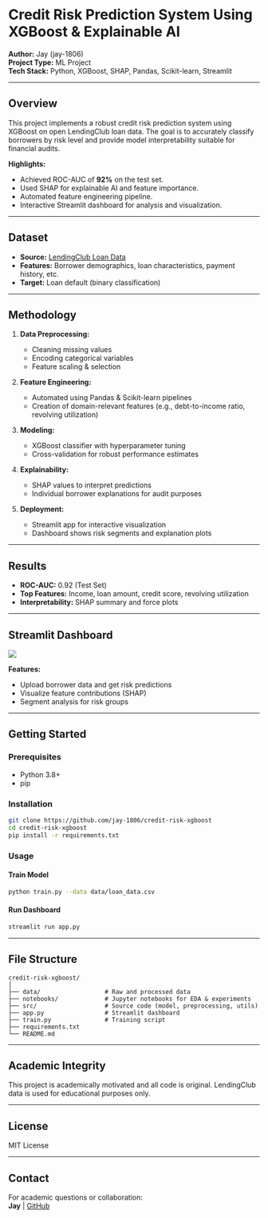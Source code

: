 # Credit Risk Prediction System Using XGBoost & Explainable AI

**Author:** Jay (jay-1806)  
**Project Type:** ML Project  
**Tech Stack:** Python, XGBoost, SHAP, Pandas, Scikit-learn, Streamlit

---

## Overview

This project implements a robust credit risk prediction system using XGBoost on open LendingClub loan data. The goal is to accurately classify borrowers by risk level and provide model interpretability suitable for financial audits.

**Highlights:**
- Achieved ROC-AUC of **92%** on the test set.
- Used SHAP for explainable AI and feature importance.
- Automated feature engineering pipeline.
- Interactive Streamlit dashboard for analysis and visualization.

---

## Dataset

- **Source:** [LendingClub Loan Data](https://www.lendingclub.com/info/download-data.action)
- **Features:** Borrower demographics, loan characteristics, payment history, etc.
- **Target:** Loan default (binary classification)

---

## Methodology

1. **Data Preprocessing:**  
   - Cleaning missing values
   - Encoding categorical variables
   - Feature scaling & selection

2. **Feature Engineering:**  
   - Automated using Pandas & Scikit-learn pipelines
   - Creation of domain-relevant features (e.g., debt-to-income ratio, revolving utilization)

3. **Modeling:**  
   - XGBoost classifier with hyperparameter tuning
   - Cross-validation for robust performance estimates

4. **Explainability:**  
   - SHAP values to interpret predictions
   - Individual borrower explanations for audit purposes

5. **Deployment:**  
   - Streamlit app for interactive visualization
   - Dashboard shows risk segments and explanation plots

---

## Results

- **ROC-AUC:** 0.92 (Test Set)
- **Top Features:** Income, loan amount, credit score, revolving utilization
- **Interpretability:** SHAP summary and force plots

---

## Streamlit Dashboard

![](assets/dashboard_screenshot.png) <!-- Add your Streamlit dashboard screenshot here -->

**Features:**
- Upload borrower data and get risk predictions
- Visualize feature contributions (SHAP)
- Segment analysis for risk groups

---

## Getting Started

### Prerequisites

- Python 3.8+
- pip

### Installation

```bash
git clone https://github.com/jay-1806/credit-risk-xgboost
cd credit-risk-xgboost
pip install -r requirements.txt
```

### Usage

#### Train Model

```bash
python train.py --data data/loan_data.csv
```

#### Run Dashboard

```bash
streamlit run app.py
```

---

## File Structure

```
credit-risk-xgboost/
│
├── data/                  # Raw and processed data
├── notebooks/             # Jupyter notebooks for EDA & experiments
├── src/                   # Source code (model, preprocessing, utils)
├── app.py                 # Streamlit dashboard
├── train.py               # Training script
├── requirements.txt
└── README.md
```

---

## Academic Integrity

This project is academically motivated and all code is original. LendingClub data is used for educational purposes only.

---

## License

MIT License

---

## Contact

For academic questions or collaboration:  
**Jay** | [GitHub](https://github.com/jay-1806)
